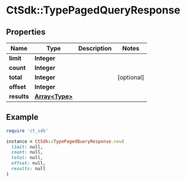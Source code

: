 # CtSdk::TypePagedQueryResponse

## Properties

| Name | Type | Description | Notes |
| ---- | ---- | ----------- | ----- |
| **limit** | **Integer** |  |  |
| **count** | **Integer** |  |  |
| **total** | **Integer** |  | [optional] |
| **offset** | **Integer** |  |  |
| **results** | [**Array&lt;Type&gt;**](Type.md) |  |  |

## Example

```ruby
require 'ct_sdk'

instance = CtSdk::TypePagedQueryResponse.new(
  limit: null,
  count: null,
  total: null,
  offset: null,
  results: null
)
```


